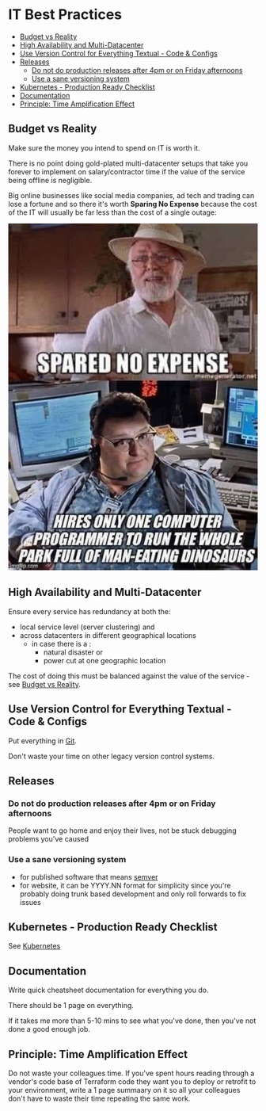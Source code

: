 # IT Best Practices

<!-- INDEX_START -->

- [Budget vs Reality](#budget-vs-reality)
- [High Availability and Multi-Datacenter](#high-availability-and-multi-datacenter)
- [Use Version Control for Everything Textual - Code & Configs](#use-version-control-for-everything-textual---code--configs)
- [Releases](#releases)
  - [Do not do production releases after 4pm or on Friday afternoons](#do-not-do-production-releases-after-4pm-or-on-friday-afternoons)
  - [Use a sane versioning system](#use-a-sane-versioning-system)
- [Kubernetes - Production Ready Checklist](#kubernetes---production-ready-checklist)
- [Documentation](#documentation)
- [Principle: Time Amplification Effect](#principle-time-amplification-effect)

<!-- INDEX_END -->

## Budget vs Reality

Make sure the money you intend to spend on IT is worth it.

There is no point doing gold-plated multi-datacenter setups that take you forever to implement on salary/contractor time
if the value of the service being offline is negligible.

Big online businesses like social media companies,
ad tech and trading can lose a fortune
and so there it's worth **Sparing No Expense**
because the cost of the IT will usually be far less than the cost of a single outage:

![Jurassic Park - Spared No Expense](images/jurassic_park_spared_no_expense.jpeg)

## High Availability and Multi-Datacenter

Ensure every service has redundancy at both the:

- local service level (server clustering) and
- across datacenters in different geographical locations
  - in case there is a :
    - natural disaster or
    - power cut at one geographic location

The cost of doing this must be balanced against the value of the service - see [Budget vs Reality](#budget-vs-reality).

## Use Version Control for Everything Textual - Code & Configs

Put everything in [Git](git.md).

Don't waste your time on other legacy version control systems.

## Releases

### Do not do production releases after 4pm or on Friday afternoons

People want to go home and enjoy their lives, not be stuck debugging problems you've caused

### Use a sane versioning system

- for published software that means [semver](https://semver.org/)
- for website, it can be YYYY.NN format for simplicity since you're probably doing trunk based development
  and only roll forwards to fix issues

## Kubernetes - Production Ready Checklist

See [Kubernetes](kubernetes-production-ready-checklist.md)

## Documentation

Write quick cheatsheet documentation for everything you do.

There should be 1 page on everything.

If it takes me more than 5-10 mins to see what you've done, then you've not done a good enough job.

## Principle: Time Amplification Effect

Do not waste your colleagues time. If you've spent hours reading through a vendor's code base of Terraform code they want you to deploy or retrofit to your environment, write a 1 page summaary on it so all your colleagues don't have to waste their time repeating the same work.
